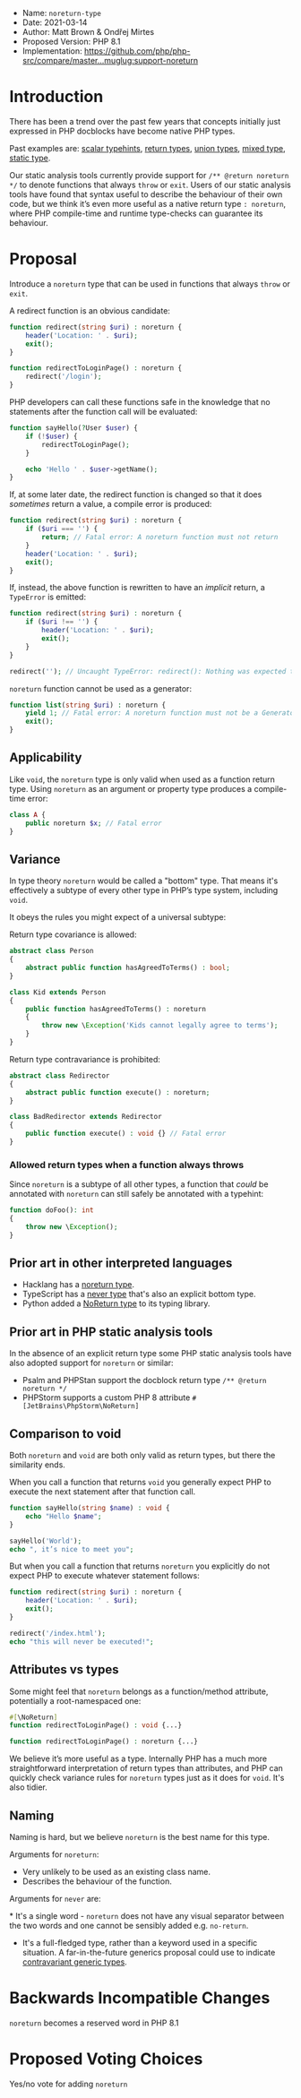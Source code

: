  * Name: `noreturn-type`
 * Date: 2021-03-14
 * Author: Matt Brown & Ondřej Mirtes
 * Proposed Version: PHP 8.1
 * Implementation: https://github.com/php/php-src/compare/master...muglug:support-noreturn

# Introduction

There has been a trend over the past few years that concepts initially just expressed in PHP docblocks have become native PHP types.

Past examples are: [scalar typehints](https://wiki.php.net/rfc/scalar_type_hints_v5), [return types](https://wiki.php.net/rfc/return_types), [union types](https://wiki.php.net/rfc/union_types_v2), [mixed type](https://wiki.php.net/rfc/mixed_type_v2), [static type](https://wiki.php.net/rfc/static_return_type).

Our static analysis tools currently provide support for `/** @return noreturn */` to denote functions that always `throw` or `exit`. Users of our static analysis tools have found that syntax useful to describe the behaviour of their own code, but we think it’s even more useful as a native return type `: noreturn`, where PHP compile-time and runtime type-checks can guarantee its behaviour.

# Proposal

Introduce a `noreturn` type that can be used in functions that always `throw` or `exit`.

A redirect function is an obvious candidate:

```php
function redirect(string $uri) : noreturn {
    header('Location: ' . $uri);
    exit();
}

function redirectToLoginPage() : noreturn {
    redirect('/login');
}
```

PHP developers can call these functions safe in the knowledge that no statements after the function call will be evaluated:

```php
function sayHello(?User $user) {
    if (!$user) {
        redirectToLoginPage();
    }

    echo 'Hello ' . $user->getName();
}
```

If, at some later date, the redirect function is changed so that it does _sometimes_ return a value, a compile error is produced:

```php
function redirect(string $uri) : noreturn {
    if ($uri === '') {
        return; // Fatal error: A noreturn function must not return
    }
    header('Location: ' . $uri);
    exit();
}
```

If, instead, the above function is rewritten to have an _implicit_ return, a `TypeError` is emitted:

```php
function redirect(string $uri) : noreturn {
    if ($uri !== '') {
        header('Location: ' . $uri);
        exit();
    }
}

redirect(''); // Uncaught TypeError: redirect(): Nothing was expected to be returned
```

`noreturn` function cannot be used as a generator:

```php
function list(string $uri) : noreturn {
    yield 1; // Fatal error: A noreturn function must not be a Generator
    exit();
}
```

## Applicability

Like `void`, the `noreturn` type is only valid when used as a function return type. Using `noreturn` as an argument or property type produces a compile-time error:

```php
class A {
    public noreturn $x; // Fatal error
}
```

## Variance

In type theory `noreturn` would be called a "bottom" type. That means it's effectively a subtype of every other type in PHP’s type system, including `void`.

It obeys the rules you might expect of a universal subtype:

Return type covariance is allowed:

```php
abstract class Person
{
    abstract public function hasAgreedToTerms() : bool;
}

class Kid extends Person
{
    public function hasAgreedToTerms() : noreturn
    {
        throw new \Exception('Kids cannot legally agree to terms');
    }
}
```

Return type contravariance is prohibited:

```php
abstract class Redirector
{
    abstract public function execute() : noreturn;
}

class BadRedirector extends Redirector
{
    public function execute() : void {} // Fatal error
}
```

### Allowed return types when a function always throws

Since `noreturn` is a subtype of all other types, a function that _could_ be annotated with `noreturn` can still safely be annotated with a typehint:

```php
function doFoo(): int
{
    throw new \Exception();
}
```

## Prior art in other interpreted languages

- Hacklang has a [noreturn type](https://docs.hhvm.com/hack/built-in-types/noreturn).
- TypeScript has a [never type](https://www.typescriptlang.org/docs/handbook/basic-types.html#never) that's also an explicit bottom type.
- Python added a [NoReturn type](https://docs.python.org/3/library/typing.html#typing.NoReturn) to its typing library.

## Prior art in PHP static analysis tools

In the absence of an explicit return type some PHP static analysis tools have also adopted support for `noreturn` or similar:

- Psalm and PHPStan support the docblock return type `/** @return noreturn */`
- PHPStorm supports a custom PHP 8 attribute `#[JetBrains\PhpStorm\NoReturn]`

## Comparison to void

Both `noreturn` and `void` are both only valid as return types, but there the similarity ends.

When you call a function that returns `void` you generally expect PHP to execute the next statement after that function call.

```php
function sayHello(string $name) : void {
    echo "Hello $name";
}

sayHello('World');
echo ", it’s nice to meet you";
```

But when you call a function that returns `noreturn` you explicitly do not expect PHP to execute whatever statement follows:

```php
function redirect(string $uri) : noreturn {
    header('Location: ' . $uri);
    exit();
}

redirect('/index.html');
echo "this will never be executed!";
```

## Attributes vs types

Some might feel that `noreturn` belongs as a function/method attribute, potentially a root-namespaced one:

```php
#[\NoReturn]
function redirectToLoginPage() : void {...}
```

```php
function redirectToLoginPage() : noreturn {...}
```

We believe it’s more useful as a type. Internally PHP has a much more straightforward interpretation of return types than attributes, and PHP can quickly check variance rules for `noreturn` types just as it does for `void`. It's also tidier.

## Naming

Naming is hard, but we believe `noreturn` is the best name for this type.

Arguments for `noreturn`:

* Very unlikely to be used as an existing class name.
* Describes the behaviour of the function.

Arguments for `never` are:

* It's a single word - `noreturn` does not have any visual separator between the two words and one cannot be sensibly added e.g. `no-return`.
* It's a full-fledged type, rather than a keyword used in a specific situation. A far-in-the-future generics proposal could use to indicate [contravariant generic types](https://docs.hhvm.com/hack/built-in-types/nothing#usages).

# Backwards Incompatible Changes

`noreturn` becomes a reserved word in PHP 8.1

# Proposed Voting Choices

Yes/no vote for adding `noreturn`
